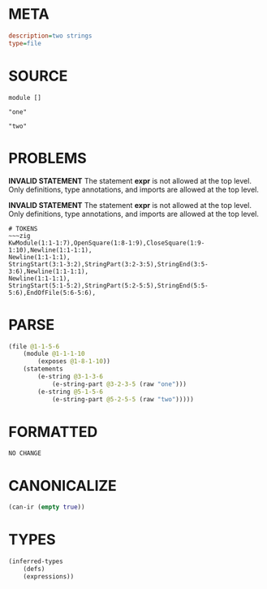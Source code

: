 # META
~~~ini
description=two strings
type=file
~~~
# SOURCE
~~~roc
module []

"one"

"two"
~~~
# PROBLEMS
**INVALID STATEMENT**
The statement **expr** is not allowed at the top level.
Only definitions, type annotations, and imports are allowed at the top level.

**INVALID STATEMENT**
The statement **expr** is not allowed at the top level.
Only definitions, type annotations, and imports are allowed at the top level.


~~~
# TOKENS
~~~zig
KwModule(1:1-1:7),OpenSquare(1:8-1:9),CloseSquare(1:9-1:10),Newline(1:1-1:1),
Newline(1:1-1:1),
StringStart(3:1-3:2),StringPart(3:2-3:5),StringEnd(3:5-3:6),Newline(1:1-1:1),
Newline(1:1-1:1),
StringStart(5:1-5:2),StringPart(5:2-5:5),StringEnd(5:5-5:6),EndOfFile(5:6-5:6),
~~~
# PARSE
~~~clojure
(file @1-1-5-6
	(module @1-1-1-10
		(exposes @1-8-1-10))
	(statements
		(e-string @3-1-3-6
			(e-string-part @3-2-3-5 (raw "one")))
		(e-string @5-1-5-6
			(e-string-part @5-2-5-5 (raw "two")))))
~~~
# FORMATTED
~~~roc
NO CHANGE
~~~
# CANONICALIZE
~~~clojure
(can-ir (empty true))
~~~
# TYPES
~~~clojure
(inferred-types
	(defs)
	(expressions))
~~~